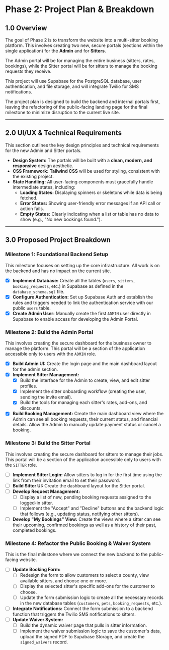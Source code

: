 # Phase 2: Project Plan & Breakdown

## 1.0 Overview

The goal of Phase 2 is to transform the website into a multi-sitter booking platform. This involves creating two new, secure portals (sections within the single application) for the **Admin** and for **Sitters**.

The Admin portal will be for managing the entire business (sitters, rates, bookings), while the Sitter portal will be for sitters to manage the booking requests they receive.

This project will use Supabase for the PostgreSQL database, user authentication, and file storage, and will integrate Twilio for SMS notifications.

The project plan is designed to build the backend and internal portals first, leaving the refactoring of the public-facing landing page for the final milestone to minimize disruption to the current live site.

---

## 2.0 UI/UX & Technical Requirements

This section outlines the key design principles and technical requirements for the new Admin and Sitter portals.

-   **Design System:** The portals will be built with a **clean, modern, and responsive** design aesthetic.
-   **CSS Framework:** **Tailwind CSS** will be used for styling, consistent with the existing project.
-   **State Handling:** All user-facing components must gracefully handle intermediate states, including:
    -   **Loading States:** Displaying spinners or skeletons while data is being fetched.
    -   **Error States:** Showing user-friendly error messages if an API call or action fails.
    -   **Empty States:** Clearly indicating when a list or table has no data to show (e.g., "No new bookings found.").

---

## 3.0 Proposed Project Breakdown

### Milestone 1: Foundational Backend Setup

This milestone focuses on setting up the core infrastructure. All work is on the backend and has no impact on the current site.

- [x] **Implement Database:** Create all the tables (`users`, `sitters`, `booking_requests`, etc.) in Supabase as defined in the `database_schema.sql` file.
- [x] **Configure Authentication:** Set up Supabase Auth and establish the rules and triggers needed to link the authentication service with our public `users` table.
- [x] **Create Admin User:** Manually create the first `ADMIN` user directly in Supabase to enable access for developing the Admin Portal.

### Milestone 2: Build the Admin Portal

This involves creating the secure dashboard for the business owner to manage the platform. This portal will be a section of the application accessible only to users with the `ADMIN` role.

- [x] **Build Admin UI:** Create the login page and the main dashboard layout for the admin section.
- [x] **Implement Sitter Management:**
    - [x] Build the interface for the Admin to create, view, and edit sitter profiles.
    - [x] Implement the sitter onboarding workflow (creating the user, sending the invite email).
    - [x] Build the tools for managing each sitter's rates, add-ons, and discounts.
- [x] **Build Booking Management:** Create the main dashboard view where the Admin can see all booking requests, their current status, and financial details. Allow the Admin to manually update payment status or cancel a booking.

### Milestone 3: Build the Sitter Portal

This involves creating the secure dashboard for sitters to manage their jobs. This portal will be a section of the application accessible only to users with the `SITTER` role.

- [ ] **Implement Sitter Login:** Allow sitters to log in for the first time using the link from their invitation email to set their password.
- [ ] **Build Sitter UI:** Create the dashboard layout for the Sitter portal.
- [ ] **Develop Request Management:**
    - [ ] Display a list of new, pending booking requests assigned to the logged-in sitter.
    - [ ] Implement the "Accept" and "Decline" buttons and the backend logic that follows (e.g., updating status, notifying other sitters).
- [ ] **Develop "My Bookings" View:** Create the views where a sitter can see their upcoming, confirmed bookings as well as a history of their past, completed bookings.

### Milestone 4: Refactor the Public Booking & Waiver System

This is the final milestone where we connect the new backend to the public-facing website.

- [ ] **Update Booking Form:**
    - [ ] Redesign the form to allow customers to select a county, view available sitters, and choose one or more.
    - [ ] Display the selected sitter's specific add-ons for the customer to choose.
    - [ ] Update the form submission logic to create all the necessary records in the new database tables (`customers`, `pets`, `booking_requests`, etc.).
- [ ] **Integrate Notifications:** Connect the form submission to a backend function that triggers the Twilio SMS notifications to sitters.
- [ ] **Update Waiver System:**
    - [ ] Build the dynamic waiver page that pulls in sitter information.
    - [ ] Implement the waiver submission logic to save the customer's data, upload the signed PDF to Supabase Storage, and create the `signed_waivers` record.
